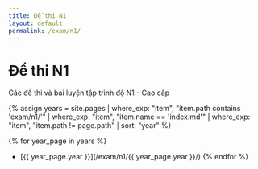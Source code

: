 ```yaml
---
title: Đề thi N1
layout: default
permalink: /exam/n1/
---
```


# Đề thi N1

Các đề thi và bài luyện tập trình độ N1 - Cao cấp

{% assign years = site.pages
  | where_exp: "item", "item.path contains 'exam/n1/'"
  | where_exp: "item", "item.name == 'index.md'"
  | where_exp: "item", "item.path != page.path"
  | sort: "year" %}

{% for year_page in years %}
- [{{ year_page.year }}](/exam/n1/{{ year_page.year }}/)
{% endfor %}